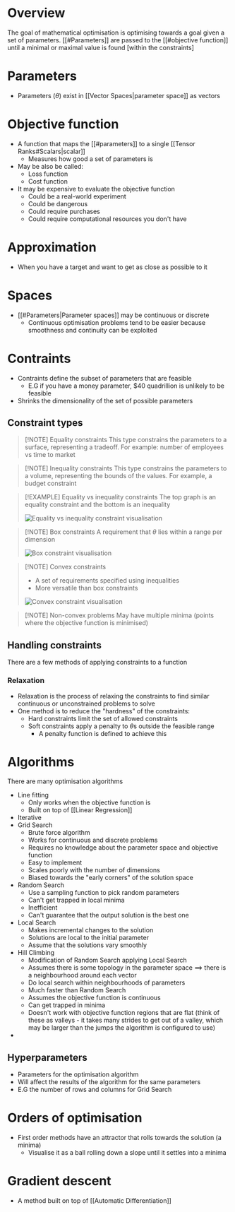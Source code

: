 # Overview
The goal of mathematical optimisation is optimising towards a goal given a set of parameters. [[#Parameters]] are passed to the [[#objective function]] until a minimal or maximal value is found \[within the constraints]

# Parameters
- Parameters ($\theta$) exist in [[Vector Spaces|parameter space]] as vectors

# Objective function
- A function that maps the [[#parameters]] to a single [[Tensor Ranks#Scalars|scalar]]
	- Measures how good a set of parameters is
- May be also be called: 
	- Loss function
	- Cost function
- It may be expensive to evaluate the objective function
	- Could be a real-world experiment
	- Could be dangerous
	- Could require purchases
	- Could require computational resources you don't have

# Approximation
- When you have a target and want to get as close as possible to it

# Spaces
- [[#Parameters|Parameter spaces]] may be continuous or discrete
	- Continuous optimisation problems tend to be easier because smoothness and continuity can be exploited

# Contraints
- Contraints define the subset of parameters that are feasible
	- E.G if you have a money parameter, $40 quadrillion is unlikely to be feasible
- Shrinks the dimensionality of the set of possible parameters

## Constraint types

> [!NOTE] Equality constraints
> This type constrains the parameters to a surface, representing a tradeoff. For example: number of employees vs time to market

> [!NOTE] Inequality constraints
> This type constrains the parameters to a volume, representing the bounds of the values. For example, a budget constraint

> [!EXAMPLE] Equality vs inequality constraints
> The top graph is an equality constraint and the bottom is an inequality
> 
> ![Equality vs inequality constraint visualisation](https://ars.els-cdn.com/content/image/3-s2.0-B9780123813756000024-f02-02-9780123813756.jpg)

> [!NOTE] Box constraints
> A requirement that $\theta$ lies within a range per dimension
> 
> ![Box constraint visualisation](https://www.quantumcomputinginc.com/wp-content/uploads/2021/05/603e66911c49c9644c734b0a_constrained-optimization.jpg)

> [!NOTE] Convex constraints
> - A set of requirements specified using inequalities 
> - More versatile than box constraints
> 
> ![Convex constraint visualisation](https://www.solver.com/sites/default/files/convexchord.gif)

> [!NOTE] Non-convex problems
> May have multiple minima (points where the objective function is minimised)

## Handling constraints
There are a few methods of applying constraints to a function

### Relaxation
- Relaxation is the process of relaxing the constraints to find similar continuous or unconstrained problems to solve
- One method is to reduce the "hardness" of the constraints:
	- Hard constraints limit the set of allowed constraints
	- Soft constraints apply a penalty to $\theta$s outside the feasible range
		- A penalty function is defined to achieve this

# Algorithms
There are many optimisation algorithms

- Line fitting
	- Only works when the objective function is 
	- Built on top of [[Linear Regression]]
- Iterative
- Grid Search
	- Brute force algorithm
	- Works for continuous and discrete problems
	- Requires no knowledge about the parameter space and objective function
	- Easy to implement
	- Scales poorly with the number of dimensions
	- Biased towards the "early corners" of the solution space
- Random Search
	- Use a sampling function to pick random parameters
	- Can't get trapped in local minima
	- Inefficient
	- Can't guarantee that the output solution is the best one
- Local Search
	- Makes incremental changes to the solution
	- Solutions are local to the initial parameter
	- Assume that the solutions vary smoothly
- Hill Climbing
	- Modification of Random Search applying Local Search
	- Assumes there is some topology in the parameter space ==> there is a neighbourhood around each vector
	- Do local search within neighbourhoods of parameters
	- Much faster than Random Search
	- Assumes the objective function is continuous
	- Can get trapped in minima
	- Doesn't work with objective function regions that are flat (think of these as valleys - it takes many strides to get out of a valley, which may be larger than the jumps the algorithm is configured to use)
- 

## Hyperparameters
- Parameters for the optimisation algorithm
- Will affect the results of the algorithm for the same parameters
- E.G the number of rows and columns for Grid Search

# Orders of optimisation
- First order  methods have an attractor that rolls towards the solution (a minima)
	- Visualise it as a ball rolling down a slope until it settles into a minima

# Gradient descent
- A method built on top of [[Automatic Differentiation]]